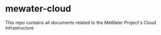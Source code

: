 # mewater-cloud
This repo contains all documents related to the MeWater Project's Cloud Infrastructure
